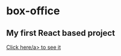 # box-office
## My first React based project
<a href="https://soumyanema.github.io/box-office/#/">Click here/a> to see it
